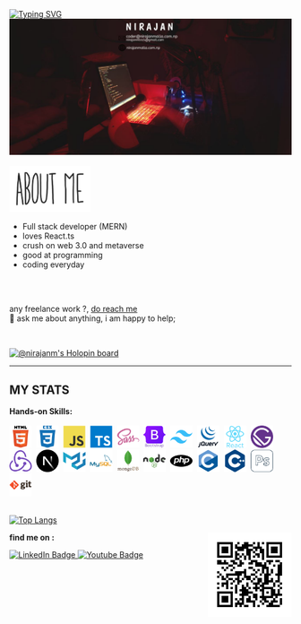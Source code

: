 <div id="rootContainer">

 <a href="https://nirajanmalla.com.np">
    <img src="https://readme-typing-svg.herokuapp.com?font=Fira+Code&weight=600&duration=4500&pause=500&color=808080&background=FFFFFF00&vCenter=true&width=435&lines=Hi%2C+beautiful+souls.;keep+coding+%3A)" alt="Typing SVG" />
  </a>
 

   <a href="https://nirajanmalla.com.np">
 <img src="./cover.jpg" />
  </a>

<div align="left"> 
<br/>
 <img src="./about me.gif" height="82px" margin=""/>
  <br/>
   

- Full stack developer (MERN)
- loves React.ts
- crush on web 3.0 and metaverse
- good at programming
- coding everyday
 <br/>
 <br/>
 
any freelance work ?, [do reach me](mailto:nirajannitr05@gmail.com)<br/> 💬 ask me about anything, i am happy to help;
 
 <br/>
  
  </div>
 
[![@nirajanm's Holopin board](https://holopin.me/nirajanm)](https://holopin.io/@nirajanm)

  ---

<h2>MY STATS</h2>
 
 <div align="left">
 <strong>Hands-on Skills:</strong>
 <br/>
<br/>
<div>
  <img src="https://github.com/devicons/devicon/blob/master/icons/html5/html5-original-wordmark.svg" title="HTML5" alt="HTML" width="40" height="40"/>&nbsp;
  <img src="https://github.com/devicons/devicon/blob/master/icons/css3/css3-plain-wordmark.svg"  title="CSS3" alt="CSS" width="40" height="40"/>&nbsp;
  <img src="https://github.com/devicons/devicon/blob/master/icons/javascript/javascript-original.svg" title="JavaScript" alt="JavaScript" width="40" height="40"/>&nbsp;
  <img src="https://github.com/devicons/devicon/blob/master/icons/typescript/typescript-original.svg" title="TypeScript" alt="TypeScript" width="40" height="40"/>&nbsp;
  <img src="https://github.com/devicons/devicon/blob/master/icons/sass/sass-original.svg" title="sass" alt="sass" width="40" height="40"/>&nbsp;
  <img src="https://github.com/devicons/devicon/blob/master/icons/bootstrap/bootstrap-original-wordmark.svg" title="Bootstrap" alt="Bootstrap" width="40" height="40"/>&nbsp;
  <img src="https://github.com/devicons/devicon/blob/master/icons/tailwindcss/tailwindcss-original.svg" title="Tailwind" alt="Tailwind" width="40" height="40"/>&nbsp;
  <img src="https://github.com/devicons/devicon/blob/master/icons/jquery/jquery-original-wordmark.svg" title="Jquery" alt="Jquery" width="40" height="40"/>&nbsp;
  <img src="https://github.com/devicons/devicon/blob/master/icons/react/react-original-wordmark.svg" title="React" alt="React" width="40" height="40"/>&nbsp;
 <img src="https://github.com/devicons/devicon/blob/master/icons/gatsby/gatsby-original.svg" title="Gatsby" alt="Gatsby" width="40" height="40"/>&nbsp;
 <img src="https://github.com/devicons/devicon/blob/master/icons/redux/redux-original.svg" title="Redux" alt="Redux" width="40" height="40"/>&nbsp;
  <img src="https://github.com/devicons/devicon/blob/master/icons/nextjs/nextjs-original.svg" title="Next" alt="Next" width="40" height="40"/>&nbsp;
  <img src="https://github.com/devicons/devicon/blob/master/icons/materialui/materialui-original.svg" title="Material UI" alt="Material UI" width="40" height="40"/>&nbsp;
  <img src="https://github.com/devicons/devicon/blob/master/icons/mysql/mysql-original-wordmark.svg" title="MySQL"  alt="MySQL" width="40" height="40"/>&nbsp;
  <img src="https://github.com/devicons/devicon/blob/master/icons/mongodb/mongodb-original-wordmark.svg" title="mongodb"  alt="mongodb" width="40" height="40"/>&nbsp;
  <img src="https://github.com/devicons/devicon/blob/master/icons/nodejs/nodejs-original-wordmark.svg" title="NodeJS" alt="NodeJS" width="40" height="40"/>&nbsp;
  <img src="https://github.com/devicons/devicon/blob/master/icons/php/php-plain.svg" title="PHP" alt="PHP" width="40" height="40"/>&nbsp;
  <img src="https://github.com/devicons/devicon/blob/master/icons/c/c-original.svg" title="C" alt="C" width="40" height="40"/>&nbsp;
  <img src="https://github.com/devicons/devicon/blob/master/icons/cplusplus/cplusplus-plain.svg" title="C++" alt="C++" width="40" height="40"/>&nbsp;
  <img src="https://github.com/devicons/devicon/blob/master/icons/photoshop/photoshop-line.svg" alt="photoshop" width="40" height="40"/>&nbsp;
  <img src="https://github.com/devicons/devicon/blob/master/icons/git/git-original-wordmark.svg" title="Git" **alt="Git" width="40" height="40"/>
</div>
<br>
  
[![Top Langs](https://github-readme-stats.vercel.app/api/top-langs/?username=NirajanM&langs_count=6&layout=compact)](https://github.com/NirajanM)

<img src="./NinjaQr.png" align="right" height="150px">
 
  <strong>find me on :</strong>
   <div id="badges">
  <a href="https://np.linkedin.com/in/nirajan-malla-36a111210">
    <img src="https://img.shields.io/badge/LinkedIn-blue?style=for-the-badge&logo=linkedin&logoColor=white" alt="LinkedIn Badge"/>
  </a>
  <a href="https://youtube.com/c/nirajanmalla">
    <img src="https://img.shields.io/badge/YouTube-red?style=for-the-badge&logo=youtube&logoColor=white" alt="Youtube Badge"/>
     </a>
</div>
 </div>
</div>
